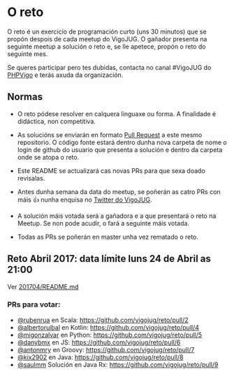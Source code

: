 # O reto

O reto é un exercicio de programación curto (uns 30 minutos) que se propón despois de cada meetup do VigoJUG. O gañador presenta na seguinte meetup a solución o reto e, se lle apetece, propón o reto do seguinte mes.

Se queres participar pero tes dubidas, contacta no canal #VigoJUG do [PHPVigo](http://phpvigo.com) e terás axuda da organización. 

## Normas

- O reto pódese resolver en calquera linguaxe ou forma. A finalidade é didáctica, non competitiva.

- As solucións se enviarán en formato [Pull Request](https://help.github.com/articles/about-pull-requests/) a este mesmo repositorio. O código fonte estará dentro dunha nova carpeta de nome o login de github do usuario que presenta a solución e dentro da carpeta onde se atopa o reto.

- Este README se actualizará cas novas PRs para que sexa doado revisalas.

- Antes dunha semana da data do meetup, se poñerán as catro PRs con máis :+1: nunha enquisa no [Twitter do VigoJUG](https://twitter.com/VigoJUG).

- A solución máis votada será a gañadora e a que presentará o reto na Meetup. Se non pode acudir, o fará a seguinte máis votada.

- Todas as PRs se poñerán en master unha vez rematado o reto.

## Reto Abril 2017: data límite luns 24 de Abril as 21:00

Ver [201704/README.md](201704/README.md)

### PRs para votar:

- [@rubenrua](https://github.com/rubenrua) en Scala: https://github.com/vigojug/reto/pull/2
- [@albertoruibal](https://github.com/albertoruibal) en Kotlin: https://github.com/vigojug/reto/pull/4
- [@migonzalvar](https://github.com/migonzalvar) en Python: https://github.com/vigojug/reto/pull/5
- [@danybmx](https://github.com/danybmx) en JS: https://github.com/vigojug/reto/pull/6
- [@antonmry](https://github.com/antonmry) en Groovy: https://github.com/vigojug/reto/pull/7
- [@kix2902](https://github.com/kix2902) en Java: https://github.com/vigojug/reto/pull/8
- [@saulmm](https://github.com/saulmm) Solución en Java Rx: https://github.com/vigojug/reto/pull/9
